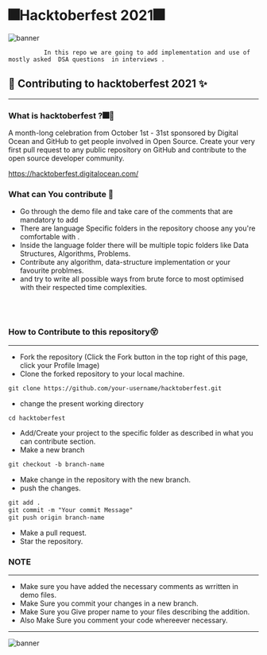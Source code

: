 # 🎆Hacktoberfest 2021🎆
![banner](https://hacktoberfest.digitalocean.com/_nuxt/img/logo-hacktoberfest-full.f42e3b1.svg)
<!-- ![banner](https://github.com/avinesh2101/hacktoberfest/blob/main/temp/banner08CRredlogo.png) -->
              
              In this repo we are going to add implementation and use of mostly asked  DSA questions  in interviews .


## 🌱 Contributing to hacktoberfest 2021 ✨
------
### What is hacktoberfest ?🎆🎇
<p>A month-long celebration from October 1st - 31st sponsored by Digital Ocean and GitHub to get people involved in Open Source. Create your very first pull request to any public repository on GitHub and contribute to the open source developer community.

https://hacktoberfest.digitalocean.com/</p>

### What can You contribute 🌻
* Go through the demo file and take care of the comments that are mandatory to add
* There are language Specific folders in the repository choose any you're comfortable with .
* Inside the language folder there will be multiple topic folders like Data Structures, Algorithms, Problems.
* Contribute any algorithm, data-structure implementation or your favourite problmes.
* and try to write all possible ways from brute force to most optimised with their respected time complexities.

<br><br>

### How to Contribute to this repository😵
------
* Fork the repository (Click the Fork button in the top right of this page, click your Profile Image)
* Clone the forked repository to your local machine.
```markdown
git clone https://github.com/your-username/hacktoberfest.git
```
* change the present working directory
```markdown
cd hacktoberfest
```
* Add/Create your project to the specific folder as described in what you can contribute section.
* Make a new branch
```markdown
git checkout -b branch-name
```
* Make change in the repository with the new branch.
* push the changes.
```markdown
git add .
git commit -m "Your commit Message"
git push origin branch-name
```
* Make a pull request.
* Star the repository.

### NOTE
------
* Make sure you have added the necessary comments as wrritten in demo files.
* Make Sure you commit your changes in a new branch.
* Make Sure you Give proper name to your files describing the addition.
* Also Make Sure you comment your code whereever necessary.

-----
![banner](https://github.com/avinesh2101/hacktoberfest/blob/main/temp/footer-simple-dark.png)
